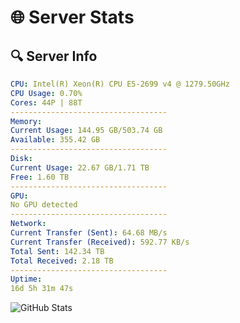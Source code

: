 # 🌐 Server Stats
## 🔍 Server Info
```yaml
CPU: Intel(R) Xeon(R) CPU E5-2699 v4 @ 1279.50GHz
CPU Usage: 0.70%
Cores: 44P | 88T
-----------------------------------
Memory:
Current Usage: 144.95 GB/503.74 GB
Available: 355.42 GB
-----------------------------------
Disk:
Current Usage: 22.67 GB/1.71 TB
Free: 1.60 TB
-----------------------------------
GPU:
No GPU detected
-----------------------------------
Network:
Current Transfer (Sent): 64.68 MB/s
Current Transfer (Received): 592.77 KB/s
Total Sent: 142.34 TB
Total Received: 2.18 TB
-----------------------------------
Uptime:
16d 5h 31m 47s
```
![GitHub Stats](https://img.shields.io/badge/Updated-2025-02-24_04:15:05-blue)